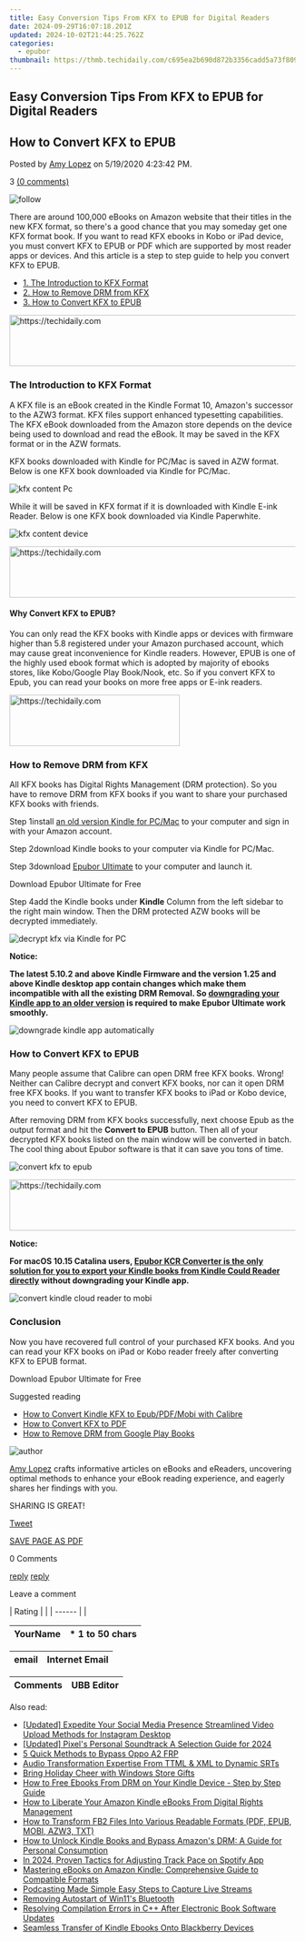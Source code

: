 ```yaml
---
title: Easy Conversion Tips From KFX to EPUB for Digital Readers
date: 2024-09-29T16:07:18.201Z
updated: 2024-10-02T21:44:25.762Z
categories:
  - epubor
thumbnail: https://thmb.techidaily.com/c695ea2b690d872b3356cadd5a73f8095d4e1f1e6e591a347bc63bd49bbead62.jpeg
---
```


## Easy Conversion Tips From KFX to EPUB for Digital Readers

## How to Convert KFX to EPUB

Posted by [Amy Lopez](https://shorturl.at/bmsEO) on 5/19/2020 4:23:42 PM.

3 [(0 comments)](http://www.epubor.com/#comment-area) 

![follow](http://www.epubor.com/images/follow.png)

[](https://twitter.com/intent/tweet?) 

There are around 100,000 eBooks on Amazon website that their titles in the new KFX format, so there's a good chance that you may someday get one KFX format book. If you want to read KFX ebooks in Kobo or iPad device, you must convert KFX to EPUB or PDF which are supported by most reader apps or devices. And this article is a step to step guide to help you convert KFX to EPUB.

* [1\. The Introduction to KFX Format](https://tools.techidaily.com/epubor/products/)
* [2\. How to Remove DRM from KFX](https://tools.techidaily.com/epubor/products/)
* [3\. How to Convert KFX to EPUB](https://tools.techidaily.com/epubor/products/)

<!-- affiliate ads begin -->
<a href="https://unicoeye.pxf.io/c/5597632/2134240/18498" target="_top" id="2134240">
  <img src="//a.impactradius-go.com/display-ad/18498-2134240" border="0" alt="https://techidaily.com" width="540" height="90"/>
</a>
<img height="0" width="0" src="https://unicoeye.pxf.io/i/5597632/2134240/18498" style="position:absolute;visibility:hidden;" border="0" />
<!-- affiliate ads end -->

### The Introduction to KFX Format

A KFX file is an eBook created in the Kindle Format 10, Amazon's successor to the AZW3 format. KFX files support enhanced typesetting capabilities. The KFX eBook downloaded from the Amazon store depends on the device being used to download and read the eBook. It may be saved in the KFX format or in the AZW formats. 

KFX books downloaded with Kindle for PC/Mac is saved in AZW format. Below is one KFX book downloaded via Kindle for PC/Mac.

![kfx content Pc](http://www.epubor.com/images/uppic/kfx-content-Pc.png)

While it will be saved in KFX format if it is downloaded with Kindle E-ink Reader. Below is one KFX book downloaded via Kindle Paperwhite.

![kfx content device](http://www.epubor.com/images/uppic/kfx-content-device.png)

<!-- affiliate ads begin -->
<a href="https://appsumo.8odi.net/c/5597632/2151882/7443" target="_top" id="2151882">
  <img src="//a.impactradius-go.com/display-ad/7443-2151882" border="0" alt="https://techidaily.com" width="600" height="90"/>
</a>
<img height="0" width="0" src="https://appsumo.8odi.net/i/5597632/2151882/7443" style="position:absolute;visibility:hidden;" border="0" />
<!-- affiliate ads end -->

#### Why Convert KFX to EPUB?

You can only read the KFX books with Kindle apps or devices with firmware higher than 5.8 registered under your Amazon purchased account, which may cause great inconvenience for Kindle readers. However, EPUB is one of the highly used ebook format which is adopted by majority of ebooks stores, like Kobo/Google Play Book/Nook, etc. So if you convert KFX to Epub, you can read your books on more free apps or E-ink readers. 

<!-- affiliate ads begin -->
<a href="https://wigfever.sjv.io/c/5597632/2005184/22899" target="_top" id="2005184">
  <img src="//a.impactradius-go.com/display-ad/22899-2005184" border="0" alt="https://techidaily.com" width="300" height="90"/>
</a>
<img height="0" width="0" src="https://wigfever.sjv.io/i/5597632/2005184/22899" style="position:absolute;visibility:hidden;" border="0" />
<!-- affiliate ads end -->

### How to Remove DRM from KFX 

All KFX books has Digital Rights Management (DRM protection). So you have to remove DRM from KFX books if you want to share your purchased KFX books with friends.

Step 1install [an old version Kindle for PC/Mac](https://tools.techidaily.com/epubor/products/) to your computer and sign in with your Amazon account.

Step 2download Kindle books to your computer via Kindle for PC/Mac.

Step 3download [Epubor Ultimate](https://tools.techidaily.com/epubor/ultimate/) to your computer and launch it.

Download Epubor Ultimate for Free

[](https://tools.techidaily.com/epubor/ultimate/) [](https://tools.techidaily.com/epubor/ultimate/) 

Step 4add the Kindle books under **Kindle** Column from the left sidebar to the right main window. Then the DRM protected AZW books will be decrypted immediately.

![decrypt kfx via Kindle for PC](http://www.epubor.com/images/uppic/decrypt-kfx-via-Kindle-for-PC-2.png)

**Notice:** 

**The latest 5.10.2 and above Kindle Firmware and the version 1.25 and above Kindle desktop app contain changes which make them incompatible with all the existing DRM Removal. So [downgrading your Kindle app to an older version](https://tools.techidaily.com/epubor/products/) is required to make Epubor Ultimate work smoothly.**

![downgrade kindle app automatically](http://www.epubor.com/images/uppic/downgrade-kindle-app-automatically.png)

### How to Convert KFX to EPUB

Many people assume that Calibre can open DRM free KFX books. Wrong! Neither can Calibre decrypt and convert KFX books, nor can it open DRM free KFX books. If you want to transfer KFX books to iPad or Kobo device, you need to convert KFX to EPUB.

After removing DRM from KFX books successfully, next choose Epub as the output format and hit the **Convert to EPUB** button. Then all of your decrypted KFX books listed on the main window will be converted in batch. The cool thing about Epubor software is that it can save you tons of time.

![convert kfx to epub](http://www.epubor.com/images/uppic/convert-kfx-to-epub.png)

<!-- affiliate ads begin -->
<a href="https://aligracehair.sjv.io/c/5597632/2016148/19272" target="_top" id="2016148">
  <img src="//a.impactradius-go.com/display-ad/19272-2016148" border="0" alt="https://techidaily.com" width="728" height="90"/>
</a>
<img height="0" width="0" src="https://aligracehair.sjv.io/i/5597632/2016148/19272" style="position:absolute;visibility:hidden;" border="0" />
<!-- affiliate ads end -->

**Notice:**

**For macOS 10.15 Catalina users, [Epubor KCR Converter is the only solution for you to export your Kindle books from Kindle Could Reader directly](https://tools.techidaily.com/epubor/products/) without downgrading your Kindle app.** 

![convert kindle cloud reader to mobi](http://www.epubor.com/images/uppic/converted-KCR-to-mobi.png)

### Conclusion

Now you have recovered full control of your purchased KFX books. And you can read your KFX books on iPad or Kobo reader freely after converting KFX to EPUB format. 

Download Epubor Ultimate for Free

[](https://tools.techidaily.com/epubor/ultimate/) [](https://tools.techidaily.com/epubor/ultimate/) 

Suggested reading

* [How to Convert Kindle KFX to Epub/PDF/Mobi with Calibre](https://tools.techidaily.com/epubor/products/)
* [How to Convert KFX to PDF](https://tools.techidaily.com/epubor/products/)
* [How to Remove DRM from Google Play Books](https://tools.techidaily.com/epubor/products/)

![author](http://www.epubor.com/images/uppic/Hillary.png)

[Amy Lopez](https://shorturl.at/bmsEO) crafts informative articles on eBooks and eReaders, uncovering optimal methods to enhance your eBook reading experience, and eagerly shares her findings with you.

SHARING IS GREAT!

[Tweet](https://twitter.com/share) 

[SAVE PAGE AS PDF](https://tools.techidaily.com/epubor/products/) 

0 Comments

[reply](https://tools.techidaily.com/epubor/products/) [reply](https://tools.techidaily.com/epubor/products/) 

Leave a comment

| Rating |  |
| ------ |  |

| YourName | \*  1 to 50 chars |
| -------- | ----------------- |

| email | Internet Email |
| ----- | -------------- |

| Comments | UBB Editor |
| -------- | ---------- |

<ins class="adsbygoogle"
     style="display:block"
     data-ad-format="autorelaxed"
     data-ad-client="ca-pub-7571918770474297"
     data-ad-slot="1223367746"></ins>

<ins class="adsbygoogle"
     style="display:block"
     data-ad-client="ca-pub-7571918770474297"
     data-ad-slot="8358498916"
     data-ad-format="auto"
     data-full-width-responsive="true"></ins>

<span class="atpl-alsoreadstyle">Also read:</span>
<div><ul>
<li><a href="https://instagram-videos.techidaily.com/updated-expedite-your-social-media-presence-streamlined-video-upload-methods-for-instagram-desktop/"><u>[Updated] Expedite Your Social Media Presence Streamlined Video Upload Methods for Instagram Desktop</u></a></li>
<li><a href="https://fox-blue.techidaily.com/updated-pixels-personal-soundtrack-a-selection-guide-for-2024/"><u>[Updated] Pixel's Personal Soundtrack A Selection Guide for 2024</u></a></li>
<li><a href="https://android-frp.techidaily.com/5-quick-methods-to-bypass-oppo-a2-frp-by-drfone-android/"><u>5 Quick Methods to Bypass Oppo A2 FRP</u></a></li>
<li><a href="https://extra-information.techidaily.com/audio-transformation-expertise-from-ttml-and-xml-to-dynamic-srts/"><u>Audio Transformation Expertise From TTML & XML to Dynamic SRTs</u></a></li>
<li><a href="https://win11.techidaily.com/bring-holiday-cheer-with-windows-store-gifts/"><u>Bring Holiday Cheer with Windows Store Gifts</u></a></li>
<li><a href="https://solve-howtos.techidaily.com/how-to-free-ebooks-from-drm-on-your-kindle-device-step-by-step-guide/"><u>How to Free Ebooks From DRM on Your Kindle Device - Step by Step Guide</u></a></li>
<li><a href="https://solve-howtos.techidaily.com/how-to-liberate-your-amazon-kindle-ebooks-from-digital-rights-management/"><u>How to Liberate Your Amazon Kindle eBooks From Digital Rights Management</u></a></li>
<li><a href="https://solve-howtos.techidaily.com/how-to-transform-fb2-files-into-various-readable-formats-pdf-epub-mobi-azw3-txt/"><u>How to Transform FB2 Files Into Various Readable Formats (PDF, EPUB, MOBI, AZW3, TXT)</u></a></li>
<li><a href="https://solve-howtos.techidaily.com/how-to-unlock-kindle-books-and-bypass-amazons-drm-a-guide-for-personal-consumption/"><u>How to Unlock Kindle Books and Bypass Amazon's DRM: A Guide for Personal Consumption</u></a></li>
<li><a href="https://extra-approaches.techidaily.com/in-2024-proven-tactics-for-adjusting-track-pace-on-spotify-app/"><u>In 2024, Proven Tactics for Adjusting Track Pace on Spotify App</u></a></li>
<li><a href="https://solve-howtos.techidaily.com/mastering-ebooks-on-amazon-kindle-comprehensive-guide-to-compatible-formats/"><u>Mastering eBooks on Amazon Kindle: Comprehensive Guide to Compatible Formats</u></a></li>
<li><a href="https://extra-hints.techidaily.com/podcasting-made-simple-easy-steps-to-capture-live-streams/"><u>Podcasting Made Simple Easy Steps to Capture Live Streams</u></a></li>
<li><a href="https://driver-error.techidaily.com/removing-autostart-of-win11s-bluetooth/"><u>Removing Autostart of Win11's Bluetooth</u></a></li>
<li><a href="https://solve-howtos.techidaily.com/resolving-compilation-errors-in-cplusplus-after-electronic-book-software-updates/"><u>Resolving Compilation Errors in C++ After Electronic Book Software Updates</u></a></li>
<li><a href="https://solve-howtos.techidaily.com/seamless-transfer-of-kindle-ebooks-onto-blackberry-devices/"><u>Seamless Transfer of Kindle Ebooks Onto Blackberry Devices</u></a></li>
</ul></div>

